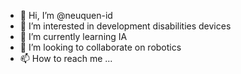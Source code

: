 - 👋 Hi, I’m @neuquen-id
- 👀 I’m interested in development   disabilities devices
- 🌱 I’m currently learning  IA
- 💞️ I’m looking to collaborate on  robotics
- 📫 How to reach me ...

<!---
neuquen-id/neuquen-id is a ✨ special ✨ repository because its `README.md` (this file) appears on your GitHub profile.
You can click the Preview link to take a look at your changes.
--->
